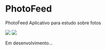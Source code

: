 # PhotoFeed
PhotoFeed Aplicativo para estudo sobre fotos

<img src="https://user-images.githubusercontent.com/79378229/186537359-c6b57d99-ddcb-48df-913c-9c67434a704e.png" height=“400”> <img src="https://user-images.githubusercontent.com/79378229/186537443-5585090f-8aab-4e46-bd99-9d75f05fd611.png" height=“400”>

Em desenvolvimento...
